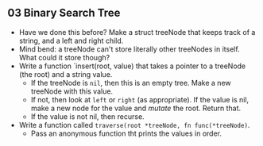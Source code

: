 ## 03 Binary Search Tree

* Have we done this before? Make a struct treeNode that keeps track of a string, and a left and right child.
* Mind bend: a treeNode can't store literally other treeNodes in itself. What could it store though?
* Write a function `insert(root, value) that takes a pointer to a treeNode (the root) and a string value.
    * If the treeNode is `nil`, then this is an empty tree. Make a new treeNode with this   value.
    * If not, then look at `left` or `right` (as appropriate). If the value is nil, make    a new node for the value and *mutate* the root. Return that.
    * If the value is not nil, then recurse.
* Write a function called `traverse(root *treeNode, fn func(*treeNode)`.
    * Pass an anonymous function tht prints the values in order.

